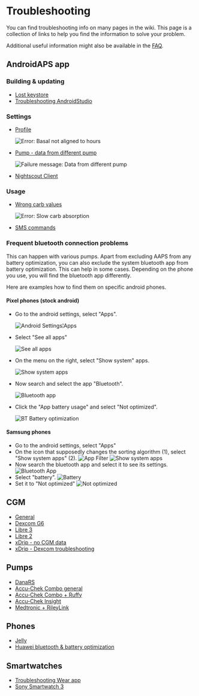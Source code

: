 # Troubleshooting

You can find troubleshooting info on many pages in the wiki. This page is a collection of links to help you find the information to solve your problem.

Additional useful information might also be available in the [FAQ](../Getting-Started/FAQ.html).

## AndroidAPS app

### Building & updating

* [Lost keystore](../Installing-AndroidAPS/troubleshooting_androidstudio.html#lost-keystore)
* [Troubleshooting AndroidStudio](../Installing-AndroidAPS/troubleshooting_androidstudio.html)

### Settings
* [Profile](../Usage/Profiles.html#troubleshooting-profile-errors)

  ![Error: Basal not aligned to hours](../images/Screen_DifferentPump.png)

* [Pump - data from different pump](../Installing-AndroidAPS/update3_0.html#failure-message-data-from-different-pump)

  ![Failure message: Data from different pump](../images/BasalNotAlignedToHours2.png)

* [Nightscout Client](../Usage/Troubleshooting-NSClient.html)

### Usage
* [Wrong carb values](../Usage/COB-calculation.html#detection-of-wrong-cob-values)

   ![Error: Slow carb absorption](../images/Calculator_SlowCarbAbsorption.png)

* [SMS commands](../Children/SMS-Commands.html#troubleshooting)

### Frequent bluetooth connection problems

This can happen with various pumps. Apart from excluding AAPS from any battery optimization, you can also exclude the system bluetooth app from battery optimization. This can help in some cases.
Depending on the phone you use, you will find the bluetooth app differently. 

Here are examples how to find them on specific android phones.


#### Pixel phones (stock android)
* Go to the android settings, select "Apps".
  
  ![Android Settings¦Apps](../images/troubleshooting/pixel/01_androidsettings.png)
  
* Select "See all apps"
  
  ![See all apps](../images/troubleshooting/pixel/02_apps.png)
  
* On the menu on the right, select "Show system" apps.
  
  ![Show system apps](../images/troubleshooting/pixel/03_allapps.png)
  
* Now search and select the app "Bluetooth".
  
  ![Bluetooth app](../images/troubleshooting/pixel/04_bluetooth.png)
  
* Click the "App battery usage" and select "Not optimized".
  
  ![BT Battery optimization](../images/troubleshooting/pixel/05_btunrestricted.png)


#### Samsung phones
* Go to the android settings, select "Apps"
* On the icon that supposedly changes the sorting algorithm (1), select "Show system apps" (2).
  ![App Filter](../images/troubleshooting/samsung/Samsung01_Apps.png)
  ![Show system apps](../images/troubleshooting/samsung/Samsung02_ShowSystemApps.png)
* Now search the bluetooth app and select it to see its settings.
  ![Bluetooth App](../images/troubleshooting/samsung/Samsung03_BtApp.png)
* Select "battery".
  ![Battery](../images/troubleshooting/samsung/Samsung04_Battery.png)
* Set it to "Not optimized"
  ![Not optimized](../images/troubleshooting/samsung/Samsung05_NotOptimized.png)

## CGM

* [General](../Hardware/GeneralCGMRecommendation.html#troubleshooting)
* [Dexcom G6](../Hardware/DexcomG6.html#troubleshooting-g6)
* [Libre 3](../Hardware/Libre3.html#experiences-and-troubleshooting)
* [Libre 2](../Hardware/Libre2.html#experiences-and-troubleshooting)
* [xDrip - no CGM data](../Configuration/xdrip.html#identify-receiver)
* [xDrip - Dexcom troubleshooting](../Configuration/xdrip.html#troubleshooting-dexcom-g5-g6-and-xdrip)

## Pumps

* [DanaRS](../Configuration/DanaRS-Insulin-Pump.html#dana-rs-specific-errors)
* [Accu-Chek Combo general](../Usage/Accu-Chek-Combo-Tips-for-Basic-usage.html)
* [Accu-Chek Combo + Ruffy](../Configuration/Accu-Chek-Combo-Pump.html#why-pairing-with-the-pump-does-not-work-with-the-app-ruffy)
* [Accu-Chek Insight](../Configuration/Accu-Chek-Insight-Pump.html#insight-specific-errors)
* [Medtronic + RileyLink](../Configuration/MedtronicPump.html#what-to-do-if-i-loose-connection-to-rileylink-and-or-pump)

## Phones

* [Jelly](../Usage/jelly.html)
* [Huawei bluetooth & battery optimization](../Usage/huawei.html)

## Smartwatches

* [Troubleshooting Wear app](../Configuration/Watchfaces.html#troubleshooting-the-wear-app)
* [Sony Smartwatch 3](../Usage/SonySW3.html)
